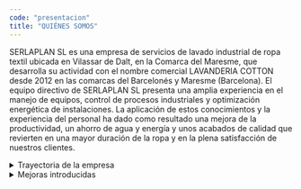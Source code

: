 ```yaml
---
code: "presentacion"
title: "QUIÉNES SOMOS"
---
```


SERLAPLAN SL es una empresa de servicios de lavado industrial de ropa textil ubicada en Vilassar de Dalt, en la Comarca del Maresme, que desarrolla su actividad con el nombre comercial LAVANDERIA COTTON desde 2012 en las comarcas del Barcelonés y Maresme (Barcelona). El equipo directivo de SERLAPLAN SL presenta una amplia experiencia en el manejo de equipos, control de procesos industriales y optimización energética de instalaciones. La aplicación de estos conocimientos y la experiencia del personal ha dado como resultado una mejora de la productividad, un ahorro de agua y energía y unos acabados de calidad que revierten en una mayor duración de la ropa y en la plena satisfacción de nuestros clientes.

<details>
<summary>Trayectoria de la empresa</summary>
This is how you dropdown.
</details>

<details>
<summary>Mejoras introducidas</summary>
This is how you dropdown.
</details>
